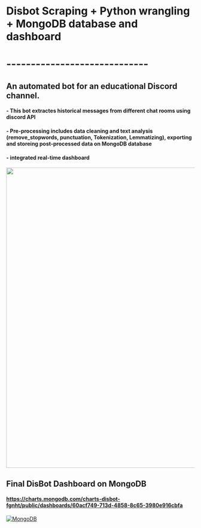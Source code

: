 # Disbot Scraping + Python wrangling + MongoDB database and dashboard
# -----------------------------
## An automated bot for an educational Discord channel.
#### - This bot extractes historical messages from different chat rooms using discord API 
#### - Pre-processing includes data cleaning and text analysis (remove_stopwords, punctuation, Tokenization, Lemmatizing), exporting and storeing post-processed data on MongoDB database
#### - integrated real-time dashboard
<img src="https://github.com/Primary43/Disbot-Scrape-Python-wrangling-MongoDB-database/blob/main/Botpic.png" width="800" >

## Final DisBot Dashboard on MongoDB
#### https://charts.mongodb.com/charts-disbot-fgnht/public/dashboards/60acf749-713d-4858-8c65-3980e916cbfa
[![MongoDB](<https://github.com/Primary43/Disbot-Scrape-Python-wrangling-MongoDB-database/blob/main/DashboardBot.png>)](https://charts.mongodb.com/charts-disbot-fgnht/public/dashboards/60acf749-713d-4858-8c65-3980e916cbfa)
